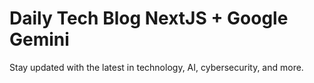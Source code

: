 # Daily Tech Blog NextJS + Google Gemini
Stay updated with the latest in technology, AI, cybersecurity, and more.

